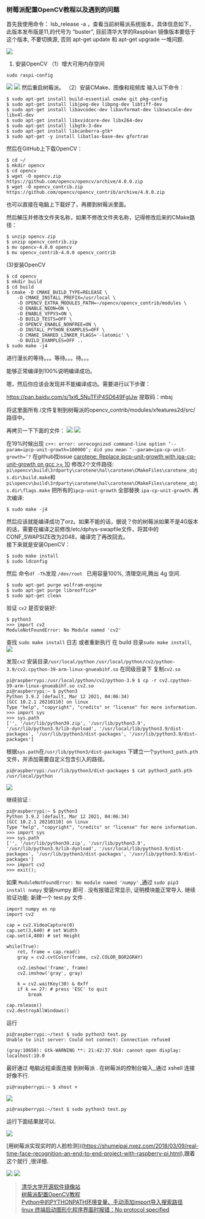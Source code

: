 
### 树莓派配置OpenCV教程以及遇到的问题

首先我使用命令： lsb_release -a ，查看当前树莓派系统版本，具体信息如下，此版本发布版是11,的代号为 “buster”,
目前清华大学的Raspbian 镜像版本要低于这个版本, 不要切换源, 否则 apt-get  update 和 apt-get  upgrade 一堆问题.

![](./img/opencv_2.png)

1. 安装OpenCV
（1）增大可用内存空间
```
sudo raspi-config
```
![](./img/opencv_5.png)
![](./img/opencv_6.png)
然后重启树莓派。
（2）安装CMake、图像和视频库
输入以下命令：
```
$ sudo apt-get install build-essential cmake git pkg-config
$ sudo apt-get install libjpeg-dev libpng-dev libtiff-dev
$ sudo apt-get install libavcodec-dev libavformat-dev libswscale-dev libv4l-dev
$ sudo apt-get install libxvidcore-dev libx264-dev
$ sudo apt-get install libgtk-3-dev
$ sudo apt-get install libcanberra-gtk*
$ sudo apt-get -y install libatlas-base-dev gfortran
```

然后在GitHub上下载OpenCV：
```
$ cd ~/
$ mkdir opencv
$ cd opencv
$ wget -O opencv.zip https://github.com/opencv/opencv/archive/4.0.0.zip
$ wget -O opencv_contrib.zip https://github.com/opencv/opencv_contrib/archive/4.0.0.zip

```

也可以直接在电脑上下载好了，再挪到树莓派里面。

然后解压并修改文件夹名称，如果不修改文件夹名称，记得修改后来的CMake路径：

```
$ unzip opencv.zip
$ unzip opencv_contrib.zip
$ mv opencv-4.0.0 opencv
$ mv opencv_contrib-4.0.0 opencv_contrib
```


(3)安装OpenCV  

```
$ cd opencv
$ mkdir build
$ cd build
$ cmake -D CMAKE_BUILD_TYPE=RELEASE \
    -D CMAKE_INSTALL_PREFIX=/usr/local \
    -D OPENCV_EXTRA_MODULES_PATH=~/opencv/opencv_contrib/modules \
    -D ENABLE_NEON=ON \
    -D ENABLE_VFPV3=ON \
    -D BUILD_TESTS=OFF \
    -D OPENCV_ENABLE_NONFREE=ON \
    -D INSTALL_PYTHON_EXAMPLES=OFF \
    -D CMAKE_SHARED_LINKER_FLAGS='-latomic' \
    -D BUILD_EXAMPLES=OFF ..
$ sudo make -j4
``` 
进行漫长的等待。。。等待。。。待。。。

能够正常编译到100%说明编译成功。

嗯，然后你应该会发现并不能编译成功。需要进行以下步骤：

https://pan.baidu.com/s/1xi6_5NuTFiP4SD649FgIJw 提取码：mbsj

将这里面所有.i文件复制到树莓派的opencv_contrib/modules/xfeatures2d/src/路径中。

再拷贝一下下面的文件：
![](./img/opencv_7.png)
![](./img/opencv_8.png)
  
在19%时候出现 `c++: error: unrecognized command-line option ‘--param=ipcp-unit-growth=100000’; did you mean ‘--param=ipa-cp-unit-growth=’?`
在github找issue [carotene: Replace ipcp-unit-growth with ipa-cp-unit-growth on gcc >= 10](https://github.com/opencv/opencv/pull/16369/commits/2bd94884752b9840d434f80b1c4b83176f7063e3)
修改2个文件路径:
`pi\opencv\build\3rdparty\carotene\hal\carotene\CMakeFiles\carotene_objs.dir\build.make`和 `pi\opencv\build\3rdparty\carotene\hal\carotene\CMakeFiles\carotene_objs.dir\flags.make`
把所有的`ipcp-unit-growth` 全部替换 `ipa-cp-unit-growth`.
再次编译:  

```
$ sudo make -j4
```

然后应该就能编译成功了orz。如果不能的话，据说？你的树莓派如果不是4G版本的话，需要在编译之前修改/etc/dphys-swapfile文件，将其中的CONF_SWAPSIZE改为2048，编译完了再改回去。  
接下来就是安装OpenCV：
````
$ sudo make install
$ sudo ldconfig
````

然后 命令`df -Th`发现 `/dev/root ` 已用容量100%, 清理空间,腾出 4g 空间.
```
$ sudo apt-get purge wolfram-engine
$ sudo apt-get purge libreoffice*
$ sudo apt-get clean
```

验证 `cv2` 是否安装好:
```
$ python3
>>> import cv2
ModuleNotFoundError: No Module named 'cv2'

```
查找 `sudo make install` 日志 或者重新执行 在 build 目录`sudo make install`,
![](./img/opencv_10.png)

发现`cv2` 安装目录`/usr/local/python` 
`/usr/local/python/cv2/python-3.9/cv2.cpython-39-arm-linux-gnueabihf.so` 在同级目录下 复制`cv2.so`

```
pi@raspberrypi:/usr/local/python/cv2/python-3.9 $ cp -r cv2.cpython-39-arm-linux-gnueabihf.so cv2.so
pi@raspberrypi:~ $ python3
Python 3.9.2 (default, Mar 12 2021, 04:06:34) 
[GCC 10.2.1 20210110] on linux
Type "help", "copyright", "credits" or "license" for more information.
>>> import sys
>>> sys.path
['', '/usr/lib/python39.zip', '/usr/lib/python3.9', '/usr/lib/python3.9/lib-dynload', '/usr/local/lib/python3.9/dist-packages', '/usr/lib/python3/dist-packages', '/usr/lib/python3.9/dist-packages']

```
根据`sys.path`在`/usr/lib/python3/dist-packages` 下建立一个`python3_path.pth`文件，并添加需要自定义包含引入的路径。
```
pi@raspberrypi:/usr/lib/python3/dist-packages $ cat python3_path.pth
/usr/local/python
```
![](./img/opencv_13.png)


继续验证 :
```
pi@raspberrypi:~ $ python3
Python 3.9.2 (default, Mar 12 2021, 04:06:34) 
[GCC 10.2.1 20210110] on linux
Type "help", "copyright", "credits" or "license" for more information.
>>> import sys
>>> sys.path
['', '/usr/lib/python39.zip', '/usr/lib/python3.9', '/usr/lib/python3.9/lib-dynload', '/usr/local/lib/python3.9/dist-packages', '/usr/lib/python3/dist-packages', '/usr/lib/python3.9/dist-packages']
>>> import cv2
>>> exit();

```

如果 `ModuleNotFoundError: No module named 'numpy'`  ,通过 `sudo pip3 install numpy` 安装numpy 即可 .
没有报错正常显示, 证明模块能正常导入.
继续验证功能:
新建一个 test.py 文件 .

```
import numpy as np
import cv2
 
cap = cv2.VideoCapture(0)
cap.set(3,640) # set Width
cap.set(4,480) # set Height
  
while(True):
    ret, frame = cap.read()
    gray = cv2.cvtColor(frame, cv2.COLOR_BGR2GRAY)
     
    cv2.imshow('frame', frame)
    cv2.imshow('gray', gray)
     
    k = cv2.waitKey(30) & 0xff
    if k == 27: # press 'ESC' to quit
        break
 
cap.release()
cv2.destroyAllWindows()

```
运行
```
pi@raspberrypi:~/test $ sudo python3 test.py 
Unable to init server: Could not connect: Connection refused

(gray:10658): Gtk-WARNING **: 21:42:37.914: cannot open display: localhost:10.0

```
最好通过 电脑远程桌面连接 到树莓派 . 在树莓派的控制台输入,,通过 xshell 连接好像不行.
```
pi@raspberrypi:~ $ xhost +

```
![](./img/opencv_14.png)
```
pi@raspberrypi:~/test $ sudo python3 test.py 
```
运行下面结果就可以.

![](./img/opencv_15.png)


[用树莓派实现实时的人脸检测]((https://shumeipai.nxez.com/2018/03/09/real-time-face-recognition-an-end-to-end-project-with-raspberry-pi.html),跟着这个就行 ,很详细.

![](./img/opencv_16.jpg)
![](./img/opencv_17.jpg)


> [清华大学开源软件镜像站](https://mirrors.tuna.tsinghua.edu.cn/help/raspbian/)  
> [树莓派配置OpenCV教程](https://blog.csdn.net/weixin_43905712/article/details/112131182)  
> [Python中的PYTHONPATH环境变量、手动添加import导入搜索路径](https://blog.csdn.net/DXCyber409/article/details/81029140?spm=1001.2101.3001.6650.1&utm_medium=distribute.pc_relevant.none-task-blog-2%7Edefault%7ECTRLIST%7Edefault-1.no_search_link&depth_1-utm_source=distribute.pc_relevant.none-task-blog-2%7Edefault%7ECTRLIST%7Edefault-1.no_search_link)  
> [linux 终端启动图形化程序界面时报错：No protocol specified](https://www.cnblogs.com/dorothychai/archive/2013/04/10/3011571.html)
